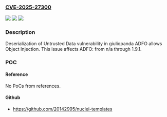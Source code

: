 ### [CVE-2025-27300](https://cve.mitre.org/cgi-bin/cvename.cgi?name=CVE-2025-27300)
![](https://img.shields.io/static/v1?label=Product&message=ADFO&color=blue)
![](https://img.shields.io/static/v1?label=Version&message=n%2Fa%3C%3D%201.9.1%20&color=brighgreen)
![](https://img.shields.io/static/v1?label=Vulnerability&message=CWE-502%20Deserialization%20of%20Untrusted%20Data&color=brighgreen)

### Description

Deserialization of Untrusted Data vulnerability in giuliopanda ADFO allows Object Injection. This issue affects ADFO: from n/a through 1.9.1.

### POC

#### Reference
No PoCs from references.

#### Github
- https://github.com/20142995/nuclei-templates


